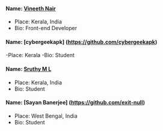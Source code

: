 #### Name: [Vineeth Nair](https://github.com/vineeth-nair)
- Place: Kerala, India
- Bio: Front-end Developer
#### Name: [cybergeekapk] (https://github.com/cybergeekapk)
-Place: Kerala
-Bio: Student
#### Name: [Sruthy M L](https://github.com/sru-thy)
- Place: Kerala, India
- Bio: Student
#### Name: [Sayan Banerjee] (https://github.com/exit-null)
- Place: West Bengal, India
- Bio: Student
